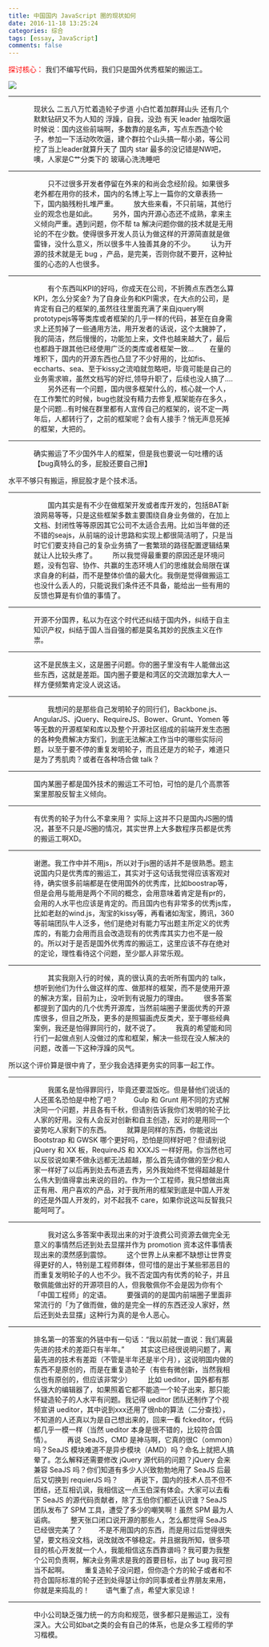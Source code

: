```yaml
---
title: 中国国内 JavaScript 圈的现状如何
date: 2016-11-18 13:25:24
categories: 综合
tags: [essay, JavaScript]
comments: false
---
```


<p id="div-border-top-purple"><span style="color:red;">探讨核心：</span> 我们不编写代码，我们只是国外优秀框架的搬运工。</p>

![](/images/javascript-environment-1.jpg)

-------------

<!-- more -->

<p id="div-border-left-green" style="position:relative; width:80%;margin-left:10%;">现状么
二五八万忙着造轮子步道
小白忙着加群拜山头
还有几个默默钻研又不为人知的
浮躁，自我，没劲
有天 leader 抽烟吹逼时候说：国内这些前端啊，多数靠的是名声，写点东西造个轮子，参加一下活动吹吹逼，建个群拉个山头搞一帮小弟，等公司挖了当上leader就算升天了
国内 star 最多的没记错是NW吧，噢，人家是C艹分类下的
玻璃心洗洗睡吧 <i class="fa fa-twitter fa-3x" style="position:absolute; top:5px; left:-10%;color:#2780e3;"></i></p>

-------------

<p id="div-border-right-yellow" style="position:relative; width:80%;margin-left:10%;">　　只不过很多开发者停留在外来的和尚会念经阶段。如果很多老外都在用你的技术，国内的名博上写上一篇你的文章表扬一下，国内脑残粉扎堆严重。
　　放大些来看，不只前端，其他行业的观念也是如此。
　　另外，国内开源心态还不成熟，拿来主义倾向严重。遇到问题，你不帮 ta 解决问题你做的技术就是无用论的不在少数。使得很多开发人员认为做这样的开源简直就是做雷锋，没什么意义，所以很多牛人独善其身的不少。
　　认为开源的技术就是无 bug ，产品，是完美，否则你就不要开，这种扯蛋的心态的人也很多。<i class="fa fa-github fa-3x" style="position:absolute; top:5px; right:-10%;color:#9954bb;"></i></p>

-------------

<p id="div-border-left-blue" style="position:relative; width:80%;margin-left:10%">　　有个东西叫KPI的好吗，你成天在公司，不折腾点东西怎么算KPI，怎么分奖金?
为了自身业务和KPI需求，在大点的公司，是肯定有自己的框架的,虽然往往里面充满了来自jquery啊prototypejs等等类库或者框架的几乎一样的代码，甚至在自身需求上还剪掉了一些通用方法，用开发者的话说，这个太臃肿了，我的简洁，然后慢慢的，功能加上来，文件也越来越大了，最后也都趋于跟其他已经使用广泛的类库或者框架一致...
　　在量的堆积下，国内的开源东西也凸显了不少好用的，比如fis、eccharts、sea、至于kissy之流咱就忽略吧，毕竟可能是自己的业务需求嘛，虽然文档写的好烂,领导升职了，后续也没人搞了....
　　另外还有一个问题，国内很多框架什么的，核心就一个人，在工作繁忙的时候，bug也就没有精力去修复,框架能存在多久，是个问题...有时候在群里都有人宣传自己的框架的，说不定一两年后，人都转行了，之前的框架呢？会有人接手？悄无声息死掉的框架，大把的。<i class="fa fa-laptop fa-3x" style="position:absolute; top:5px; left:-11%;"></i></p>

-----------

<p id="div-border-right-red" style="position:relative;width:80%;margin-left:10%;">确实搬运了不少国外牛人的框架，但是我也要说一句吐槽的话【bug真特么的多，屁股还要自己擦】

水平不够只有搬运，擦屁股才是个技术活。<i class="fa fa-weixin fa-3x" style="position:absolute; top:5px; right:-11%;color:#5cb85c;"></i></p>

----------

<p id="div-border-left-purple" style="position:relative; width:80%;margin-left:10%;">　　国内其实是有不少在做框架开发或者库开发的，包括BAT新浪网易等等，只是这些框架多数主要围绕自身业务做的，在加上文档、封闭性等等原因其它公司不太适合去用。比如当年做的还不错的seajs，从前端的设计思路和实现上都很简洁明了，只是当时它们要支持自己的复杂业务搞了一套繁琐的路径配置逻辑结果就让人比较头疼了。
　　所以我觉得最重要的原因还是环境问题，没有包容、协作、共赢的生态环境人们的思维就会局限在谋求自身的利益，而不是整体价值的最大化。我倒是觉得做搬运工也没什么丢人的，只能说我们条件还不具备，能给出一些有用的反馈也算是有价值的事情了。<i class="fa fa-youtube fa-3x" style="position:absolute; top:5px; left:-10%;color:#df3e3e;"></i></p>

---------

<p id="div-border-right-green" style="position:relative;width:80%;margin-left:10%;">开源不分国界，私以为在这个时代还纠结于国内外，纠结于自主知识产权，纠结于国人当自强的都是莫名其妙的民族主义在作祟。<i class="fa fa-tripadvisor fa-3x" style="position:absolute;top:5px;right:-12%;color:#f0ad4e;"></i></p>

---------

<p id="div-border-left-yellow" style="position:relative;width:80%;margin-left:10%;">这不是民族主义，这是圈子问题。你的圈子里没有牛人能做出这些东西，这就是差距。国内圈子要是和湾区的交流跟加拿大人一样方便频繁肯定没人说这话。<i class="fa fa-stack-overflow fa-3x" style="position:absolute; top:5px; left:-10%;color:#2780e3;"></i></p>

---------

<p id="div-border-right-blue" style="position:relative;width:80%;margin-left:10%;">　　我想问的是那些自己发明轮子的同行们，Backbone.js、AngularJS、jQuery、RequireJS、Bower、Grunt、Yomen 等等无数的开源框架和库以及整个开源社区组成的前端开发生态圈的各种免费解决方案们，到底无法解决工作当中的哪些实际问题，以至于要不停的重复发明轮子，而且还是方的轮子，难道只是为了秀肌肉？或者在各种场合做 talk？<i class="fa fa-html5 fa-3x" style="position:absolute; top:5px; right:-10%; color:#df3e3e;"></i></p>

---------

<p id="div-border-left-red" style="position:relative;width:80%;margin-left:10%;">国内某圈子都是国外技术的搬运工不可怕，可怕的是几个高票答案里那股反智主义倾向。<i class="fa fa-weibo fa-3x" style="position:absolute; top:5px; left:-11%;color:#f90;"></i></p>

--------

<p id="div-border-right-purple" style="position:relative;width:80%;margin-left:10%;">有优秀的轮子为什么不拿来用？
实际上这并不只是国内JS圈的情况，甚至不只是JS圈的情况，其实世界上大多数程序员都是优秀的搬运工啊XD。<i class="fa fa-qq fa-3x" style="position:absolute; top:5px; right:-10%; color:#2780e3;"></i></p>

---------

<p id="div-border-left-green" style="position:relative;width:80%;margin-left:10%;">谢邀。我工作中并不用js，所以对于js圈的话并不是很熟悉。题主说国内只是优秀库的搬运工，其实对于这句话我觉得应该客观对待，确实很多前端都是在使用国外的优秀库，比如boostrap等，但是会用与能用是两个不同的概念，会用意味着肯定是有pr的，会用的人水平也应该是肯定的。而且国内也有非常多的优秀js库，比如老赵的wind.js，淘宝的kissy等，再看诸如淘宝，腾讯，360等前端团队牛人泛多，他们是绝对有能力写出题主所定义的优秀库的，有能力会用而且会改造现有的优秀库其实力也不是一般的。所以对于是否是国外优秀库的搬运工，这里应该不存在绝对的定论，理性看待这个问题，至少鄙人非常乐观。<i class="fa fa-android fa-3x" style="position:absolute; top:5px; left:-11%; color:#5cb85c;"></i></p>

----------

<p id="div-border-right-yellow" style="position:relative;width:80%;margin-left:10%;">　　其实我刚入行的时候，真的很认真的去听所有国内的 talk，想听到他们为什么做这样的库、做那样的框架，而不是使用开源的解决方案，目前为止，没听到有说服力的理由。
　　很多答案都提到了国内的几个优秀开源库，当然前端圈子里面优秀的开源库很多，但目之所及，更多的是照猫画虎反类犬，至于哪些经典案例，我还是怕得罪同行的，就不说了。
　　我真的希望能和同行们一起做点别人没做过的库和框架，解决一些现在没人解决的问题，改善一下这种浮躁的风气。

所以这个评价算是很中肯了，至少我会选择更务实的同事一起工作。<i class="fa fa-apple fa-3x" style="position:absolute; top:5px; right:-10%; color:#555;"></i></p>

----------

<p id="div-border-left-blue" style="position:relative;width:80%;margin-left:10%;">　　我匿名是怕得罪同行，毕竟还要混饭吃。但是替他们说话的人还匿名恐怕是中枪了吧？
　　Gulp 和 Grunt 用不同的方式解决同一个问题，并且各有千秋，但请别告诉我你们发明的轮子比人家的好用。没有人会反对创新和自主创造，反对的是用同一个姿势吃人家剩下的东西。
　　就算是同样的东西，你能说出 Bootstrap 和 GWSK 哪个更好吗，恐怕是同样好吧？但请别说 jQuery 和 XX 板，RequireJS 和 XXXJS 一样好用。你当然也可以反驳说如果不做永远都无法超越，那么首先请你做的至少和人家一样好了以后再到处去布道去秀，另外我始终不觉得超越是什么伟大到值得拿出来说的目的。作为一个工程师，我只想做出真正有用、用户喜欢的产品，对于我所用的框架到底是中国人开发的还是外国人开发的，对不起我不 care，如果你说这叫反智我只能呵呵了。<i class="fa fa-chrome fa-3x" style="position:absolute; top:5px; left:-10%;color:#f0ad4e;"></i></p>

---------

<p id="div-border-right-red" style="position:relative;width:80%;margin-left:10%;">　　我对这么多答案中表现出来的对于浪费公司资源去做完全无意义的事情然后还到处去显摆并作为 promotion 资本这件事情表现出来的漠然感到震惊。
　　这个世界上从来都不缺想让世界变得更好的人，特别是工程师群体，但可惜的是出于某些邪恶目的而重复发明轮子的人也不少。我不否定国内有优秀的轮子，并且敬佩能做出好的开源项目的人，但我敬佩你不会是因为你有个「中国工程师」的定语。
　　要强调的的是国内前端圈子里面非常流行的「为了做而做，做的是完全一样的东西还没人家好，然后还到处去显摆」这种行为真的是令人恶心。<i class="fa fa-yelp fa-3x" style="position:absolute; top:5px; right:-10%;color:#2780e3;"></i></p>

---------

<p id="div-border-left-purple" style="position:relative;width:80%;margin-left:10%;">排名第一的答案的外链中有一句话：“我以前就一直说：我们离最先进的技术的差距只有半年。”
　　其实这已经很说明问题了，离最先进的技术有差距（不管是半年还是半个月），这说明国内做的东西不是原创的，而是在重复造轮子（有些有微创新，当然我相信也有原创的，但应该非常少）
　　比如 ueditor，国外都有那么强大的编辑器了，如果照着它都不能造一个轮子出来，那只能怀疑造轮子的人水平有问题。我记得 ueditor 团队还制作了个视频宣讲 ueditor，其中说到xxx还用了很nb的算法（二分查找），不知道的人还真以为是自己想出来的，回来一看 fckeditor，代码都几乎一模一样（当然 ueditor 本身是很不错的，比较符合国情）。
　　再说 SeaJS，CMD 是神马啊，它真的很C（ommon）吗？SeaJS 模块难道不是异步模块（AMD）吗？命名上就把人搞晕了。怎么解释还需要修改 jQuery 源代码的问题？jQuery 会来兼容 SeaJS 吗？你们知道有多少人兴致勃勃地用了 SeaJS 后最后又切换到 requierJS 吗？
　　再说下，国内的技术人员不但不团结，还互相讥讽，我相信这一点玉伯深有体会。大家可以去看下 SeaJS 的源代码贡献者，除了玉伯你们都还认识谁？SeaJS 团队发布了 SPM 工具，遭受了多少的嘲笑啊！虽然 SPM 最为人诟病。
　　整天张口闭口说开源的那些人，怎么都觉得 SeaJS 已经很完美了？
　　不是不用国内的东西，而是用过后觉得很失望，要文档没文档，说改就改不够稳定。并且据我所知，很多项目的核心开发就一个人，我能相信这东西靠谱吗？我可要为我整个公司负责啊，解决业务需求是我的首要目标，出了 bug 我可担当不起啊。
　　重复造轮子没问题，但你造个方的轮子或者和不符合国际标准的轮子还到处得瑟让你的同事或者业界朋友来用，你就是来捣乱的！
　　语气重了点，希望大家见谅！<i class="fa fa-opencart fa-3x" style="position:absolute; top:5px; left:-11%;color:#df3e3e;"></i></p>

----------

<p id="div-border-right-green" style="position:relative;width:80%;margin-left:10%;">中小公司缺乏强力统一的方向和规范，很多都只是搬运工，没有深入。大公司如bat之类的会有自己的体系，也是众多工程师的学习楷模。<i class="fa fa-css3 fa-3x" style="position:absolute; top:5px; right:-10%;color:#9954bb;"></p>





[原文](https://www.zhihu.com/question/24317445)